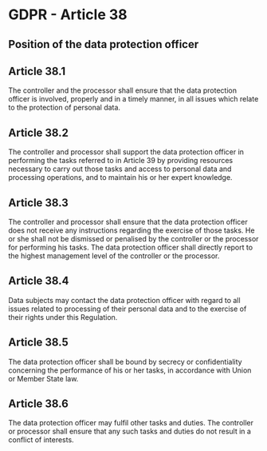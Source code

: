 # GDPR - Article 38
## Position of the data protection officer

  
## Article 38.1
The controller and the processor shall ensure that the data protection officer is involved, properly and in a timely manner, in all issues which relate to the protection of personal data.
  
## Article 38.2
The controller and processor shall support the data protection officer in performing the tasks referred to in Article 39 by providing resources necessary to carry out those tasks and access to personal data and processing operations, and to maintain his or her expert knowledge.
  
## Article 38.3
The controller and processor shall ensure that the data protection officer does not receive any instructions regarding the exercise of those tasks. He or she shall not be dismissed or penalised by the controller or the processor for performing his tasks. The data protection officer shall directly report to the highest management level of the controller or the processor.
  
## Article 38.4
Data subjects may contact the data protection officer with regard to all issues related to processing of their personal data and to the exercise of their rights under this Regulation.
  
## Article 38.5
The data protection officer shall be bound by secrecy or confidentiality concerning the performance of his or her tasks, in accordance with Union or Member State law.
  
## Article 38.6
The data protection officer may fulfil other tasks and duties. The controller or processor shall ensure that any such tasks and duties do not result in a conflict of interests.
  